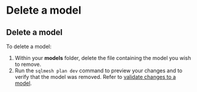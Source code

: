 # Delete a model

## Delete a model

To delete a model:

1. Within your **models** folder, delete the file containing the model you wish to remove.
2. Run the `sqlmesh plan dev` command to preview your changes and to verify that the model was removed. Refer to [validate changes to a model](/guides/validate_model).
